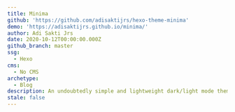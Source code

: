 ```yaml
---
title: Minima
github: 'https://github.com/adisaktijrs/hexo-theme-minima'
demo: 'https://adisaktijrs.github.io/minima/'
author: Adi Sakti Jrs
date: 2020-10-12T00:00:00.000Z
github_branch: master
ssg:
  - Hexo
cms:
  - No CMS
archetype:
  - Blog
description: An undoubtedly simple and lightweight dark/light mode theme for Hexo
stale: false
---
```

